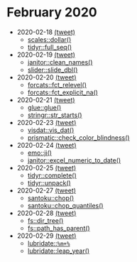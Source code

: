 # February 2020

* 2020-02-18 [(tweet)](https://twitter.com/sharlagelfand/status/1229984121239285761)
    * [scales::dollar()](https://github.com/sharlagelfand/twofunctionsmostdays/tree/master/2020/02/18#scalesdollar---i-know-this-one)
    * [tidyr::full_seq()](https://github.com/sharlagelfand/twofunctionsmostdays/tree/master/2020/02/18#tidyrfull_seq---new-to-me)
* 2020-02-19 [(tweet)](https://twitter.com/sharlagelfand/status/1230213259736813569)
    * [janitor::clean_names()](https://github.com/sharlagelfand/twofunctionsmostdays/tree/master/2020/02/19#janitorclean_names---i-know-this-one)
    * [slider::slide_dbl()](https://github.com/sharlagelfand/twofunctionsmostdays/tree/master/2020/02/19#sliderslide_dbl---new-to-me)
* 2020-02-20 [(tweet)](https://twitter.com/sharlagelfand/status/1230546703645904896)
    * [forcats::fct_relevel()](https://github.com/sharlagelfand/twofunctionsmostdays/tree/master/2020/02/20#forcatsfct_relevel---i-know-this-one)
    * [forcats::fct_explicit_na()](https://github.com/sharlagelfand/twofunctionsmostdays/tree/master/2020/02/20#forcatsfct_explicit_na---new-to-me)
* 2020-02-21 [(tweet)](https://twitter.com/sharlagelfand/status/1230973074306215937)
    * [glue::glue()](https://github.com/sharlagelfand/twofunctionsmostdays/tree/master/2020/02/21#glueglue---i-know-this-one)
    * [stringr::str_starts()](https://github.com/sharlagelfand/twofunctionsmostdays/tree/master/2020/02/21#stringrstr_starts---new-to-me)
* 2020-02-23 [(tweet)](https://twitter.com/sharlagelfand/status/1231657192316690432)
    * [visdat::vis_dat()](https://github.com/sharlagelfand/twofunctionsmostdays/tree/master/2020/02/23#visdatvis_dat---i-know-this-one)
    * [prismatic::check_color_blindness()](https://github.com/sharlagelfand/twofunctionsmostdays/tree/master/2020/02/23#prismaticcheck_color_blindness---new-to-me)
* 2020-02-24 [(tweet)](https://twitter.com/sharlagelfand/status/1232135187808563201)
    * [emo::ji()](https://github.com/sharlagelfand/twofunctionsmostdays/tree/master/2020/02/24#emoji---i-know-this-one)
    * [janitor::excel_numeric_to_date()](https://github.com/sharlagelfand/twofunctionsmostdays/tree/master/2020/02/24#janitorexcel_numeric_to_date---new-to-me)
* 2020-02-25 [(tweet)](https://twitter.com/sharlagelfand/status/1232369103425482756)
    * [tidyr::complete()](https://github.com/sharlagelfand/twofunctionsmostdays/tree/master/2020/02/25#tidyrcomplete---i-know-this-one)
    * [tidyr::unpack()](https://github.com/sharlagelfand/twofunctionsmostdays/tree/master/2020/02/25#tidyrunpack---new-to-me)
* 2020-02-27 [(tweet)](https://twitter.com/sharlagelfand/status/1233200851495329793)
    * [santoku::chop()](https://github.com/sharlagelfand/twofunctionsmostdays/tree/master/2020/02/27#santokuchop---i-know-this-one)
    * [santoku::chop_quantiles()](https://github.com/sharlagelfand/twofunctionsmostdays/tree/master/2020/02/27#santokuchop_quantiles---new-to-me)
* 2020-02-28 [(tweet)](https://twitter.com/sharlagelfand/status/1233557470074806272)
    * [fs::dir_tree()](https://github.com/sharlagelfand/twofunctionsmostdays/tree/master/2020/02/28#fsdir_tree---i-know-this-one)
    * [fs::path_has_parent()](https://github.com/sharlagelfand/twofunctionsmostdays/tree/master/2020/02/28#fspath_has_parent---new-to-me)
* 2020-02-29 [(tweet)](https://twitter.com/sharlagelfand/status/1233749698164535297)
    * [lubridate::`%m+%`](https://github.com/sharlagelfand/twofunctionsmostdays/tree/master/2020/02/29#lubridatem----i-know-this-one)
    * [lubridate::leap_year()](https://github.com/sharlagelfand/twofunctionsmostdays/tree/master/2020/02/29#lubridateleap_year---new-to-me)

